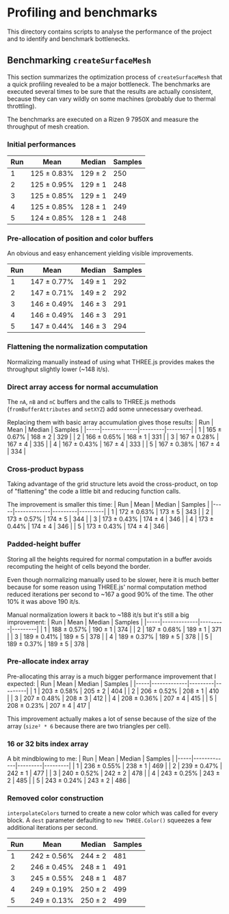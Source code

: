 # Profiling and benchmarks

This directory contains scripts to analyse the performance of the project and to identify and benchmark bottlenecks.

## Benchmarking `createSurfaceMesh`

This section summarizes the optimization process of `createSurfaceMesh` that a quick profiling revealed to be a major bottleneck.
The benchmarks are executed several times to be sure that the results are actually consistent, because they can vary wildly on some machines (probably due to thermal throttling).

The benchmarks are executed on a Rizen 9 7950X and measure the throughput of mesh creation.

### Initial performances

| Run | Mean        | Median  | Samples |
|-----|-------------|---------|---------|
| 1   | 125 ± 0.83% | 129 ± 2 | 250     |
| 2   | 125 ± 0.95% | 129 ± 1 | 248     |
| 3   | 125 ± 0.85% | 129 ± 1 | 249     |
| 4   | 125 ± 0.85% | 128 ± 1 | 249     |
| 5   | 124 ± 0.85% | 128 ± 1 | 248     |

### Pre-allocation of position and color buffers

An obvious and easy enhancement yielding visible improvements.

| Run | Mean        | Median  | Samples |
|-----|-------------|---------|---------|
| 1   | 147 ± 0.77% | 149 ± 1 | 292     |
| 2   | 147 ± 0.71% | 149 ± 2 | 292     |
| 3   | 146 ± 0.49% | 146 ± 3 | 291     |
| 4   | 146 ± 0.49% | 146 ± 3 | 291     |
| 5   | 147 ± 0.44% | 146 ± 3 | 294     |

### Flattening the normalization computation

Normalizing manually instead of using what THREE.js provides makes the throughput slightly lower (~148 it/s).

### Direct array access for normal accumulation

The `nA`, `nB` and `nC` buffers and the calls to THREE.js methods (`fromBufferAttributes` and `setXYZ`) add some unnecessary overhead.

Replacing them with basic array accumulation gives those results:
| Run | Mean        | Median  | Samples |
|-----|-------------|---------|---------|
| 1   | 165 ± 0.67% | 168 ± 2 | 329     |
| 2   | 166 ± 0.65% | 168 ± 1 | 331     |
| 3   | 167 ± 0.28% | 167 ± 4 | 335     |
| 4   | 167 ± 0.43% | 167 ± 4 | 333     |
| 5   | 167 ± 0.38% | 167 ± 4 | 334     |

### Cross-product bypass

Taking advantage of the grid structure lets avoid the cross-product, on top of "flattening" the code a little bit and reducing function calls.

The improvement is smaller this time:
| Run | Mean        | Median  | Samples |
|-----|-------------|---------|---------|
| 1   | 172 ± 0.63% | 173 ± 5 | 343     |
| 2   | 173 ± 0.57% | 174 ± 5 | 344     |
| 3   | 173 ± 0.43% | 174 ± 4 | 346     |
| 4   | 173 ± 0.44% | 174 ± 4 | 346     |
| 5   | 173 ± 0.43% | 174 ± 4 | 346     |

### Padded-height buffer

Storing all the heights required for normal computation in a buffer avoids recomputing the height of cells beyond the border.

Even though normalizing manually used to be slower, here it is much better because for some reason using THREE.js' normal computation method reduced iterations per second to ~167 a good 90% of the time.
The other 10% it was above 190 it/s.

Manual normalization lowers it back to ~188 it/s but it's still a big improvement:
| Run | Mean        | Median  | Samples |
|-----|-------------|---------|---------|
| 1   | 188 ± 0.57% | 190 ± 1 | 374     |
| 2   | 187 ± 0.68% | 189 ± 1 | 371     |
| 3   | 189 ± 0.41% | 189 ± 5 | 378     |
| 4   | 189 ± 0.37% | 189 ± 5 | 378     |
| 5   | 189 ± 0.37% | 189 ± 5 | 378     |

### Pre-allocate index array

Pre-allocating this array is a much bigger performance improvement that I expected:
| Run | Mean        | Median  | Samples |
|-----|-------------|---------|---------|
| 1   | 203 ± 0.58% | 205 ± 2 | 404     |
| 2   | 206 ± 0.52% | 208 ± 1 | 410     |
| 3   | 207 ± 0.48% | 208 ± 3 | 412     |
| 4   | 208 ± 0.36% | 207 ± 4 | 415     |
| 5   | 208 ± 0.23% | 207 ± 4 | 417     |

This improvement actually makes a lot of sense because of the size of the array (`size² * 6` because there are two triangles per cell).

### 16 or 32 bits index array

A bit mindblowing to me:
| Run | Mean        | Median  | Samples |
|-----|-------------|---------|---------|
| 1   | 236 ± 0.55% | 238 ± 1 | 469     |
| 2   | 239 ± 0.47% | 242 ± 1 | 477     |
| 3   | 240 ± 0.52% | 242 ± 2 | 478     |
| 4   | 243 ± 0.25% | 243 ± 2 | 485     |
| 5   | 243 ± 0.24% | 243 ± 2 | 486     |

### Removed color construction

`interpolateColors` turned to create a new color which was called for every block.
A `dest` parameter defaulting to `new THREE.Color()` squeezes a few additional iterations per second.

| Run | Mean        | Median  | Samples |
|-----|-------------|---------|---------|
| 1   | 242 ± 0.56% | 244 ± 2 | 481     |
| 2   | 246 ± 0.45% | 248 ± 1 | 491     |
| 3   | 245 ± 0.55% | 248 ± 1 | 487     |
| 4   | 249 ± 0.19% | 250 ± 2 | 499     |
| 5   | 249 ± 0.13% | 250 ± 2 | 499     |

